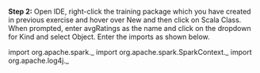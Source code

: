 **Step 2:** Open IDE, right-click the training package which you have created in previous exercise and hover over New and then click on Scala Class. When prompted, enter avgRatings as the name and click on the dropdown for Kind and select Object. Enter the imports as shown below.

import org.apache.spark._
import org.apache.spark.SparkContext._
import org.apache.log4j._
